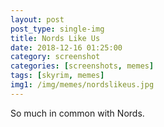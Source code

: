 ```yaml
---
layout: post
post_type: single-img
title: Nords Like Us
date: 2018-12-16 01:25:00
category: screenshot
categories: [screenshots, memes]
tags: [skyrim, memes]
img1: /img/memes/nordslikeus.jpg
---
```

So much in common with Nords.
